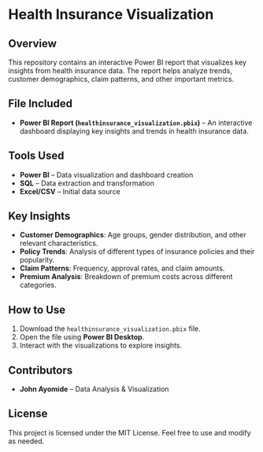 # Health Insurance Visualization

## Overview
This repository contains an interactive Power BI report that visualizes key insights from health insurance data. The report helps analyze trends, customer demographics, claim patterns, and other important metrics.

## File Included
- **Power BI Report (`healthinsurance_visualization.pbix`)** – An interactive dashboard displaying key insights and trends in health insurance data.

## Tools Used
- **Power BI** – Data visualization and dashboard creation
- **SQL** – Data extraction and transformation
- **Excel/CSV** – Initial data source

## Key Insights
- **Customer Demographics**: Age groups, gender distribution, and other relevant characteristics.
- **Policy Trends**: Analysis of different types of insurance policies and their popularity.
- **Claim Patterns**: Frequency, approval rates, and claim amounts.
- **Premium Analysis**: Breakdown of premium costs across different categories.

## How to Use
1. Download the `healthinsurance_visualization.pbix` file.
2. Open the file using **Power BI Desktop**.
3. Interact with the visualizations to explore insights.

## Contributors
- **John Ayomide** – Data Analysis & Visualization

## License
This project is licensed under the MIT License. Feel free to use and modify as needed.

